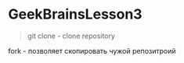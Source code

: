 # GeekBrainsLesson3

> git clone - clone repository

fork - позволяет скопировать чужой репозитроий
